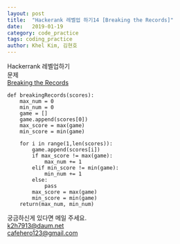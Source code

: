 ```yaml
---
layout: post
title:  "Hackerank 레벨업 하기14 [Breaking the Records]"
date:   2019-01-19
category: code_practice
tags: coding_practice
author: Khel Kim, 김현호
---
```


Hackerrank 레벨업하기  
문제  
[Breaking the Records](https://www.hackerrank.com/challenges/breaking-best-and-worst-records/problem)

~~~
def breakingRecords(scores):
    max_num = 0
    min_num = 0
    game = []
    game.append(scores[0])
    max_score = max(game)
    min_score = min(game)

    for i in range(1,len(scores)):
        game.append(scores[i])
        if max_score != max(game):
            max_num += 1
        elif min_score != min(game):
            min_num += 1
        else:
            pass
        max_score = max(game)
        min_score = min(game)
    return(max_num, min_num)
~~~

궁금하신게 있다면 메일 주세요.  
k2h7913@daum.net  
cafehero123@gmail.com
